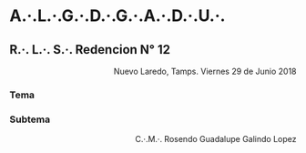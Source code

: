 # **A.·.L.·.G.·.D.·.G.·.A.·.D.·.U.·.**
## **R.·. L.·. S.·. Redencion N° 12**
<div style="text-align: right"> Nuevo Laredo, Tamps. Viernes 29 de Junio 2018 </div>

### **Tema**

### Subtema 

<div style="text-align: right"> C.·.M.·. Rosendo Guadalupe Galindo Lopez </div>
